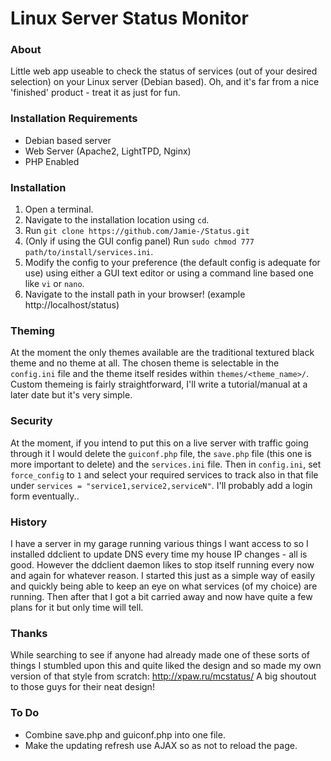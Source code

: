 # Linux Server Status Monitor #

### About ###
Little web app useable to check the status of services (out of your desired selection) on your Linux server (Debian based). Oh, and it's far from a nice 'finished' product - treat it as just for fun.

### Installation Requirements ###
- Debian based server
- Web Server (Apache2, LightTPD, Nginx)
- PHP Enabled

### Installation ###
1. Open a terminal.
2. Navigate to the installation location using `cd`.
3. Run `git clone https://github.com/Jamie-/Status.git`
4. (Only if using the GUI config panel) Run `sudo chmod 777 path/to/install/services.ini`.
5. Modify the config to your preference (the default config is adequate for use) using either a GUI text editor or using a command line based one like `vi` or `nano`.
6. Navigate to the install path in your browser! (example http://localhost/status)

### Theming ###
At the moment the only themes available are the traditional textured black theme and no theme at all. The chosen theme is selectable in the `config.ini` file and the theme itself resides within `themes/<theme_name>/`. Custom themeing is fairly straightforward, I'll write a tutorial/manual at a later date but it's very simple.

### Security ###
At the moment, if you intend to put this on a live server with traffic going through it I would delete the `guiconf.php` file, the `save.php` file (this one is more important to delete) and the `services.ini` file. Then in `config.ini`, set `force_config` to `1` and select your required services to track also in that file under `services = "service1,service2,serviceN"`. I'll probably add a login form eventually..

### History ###
I have a server in my garage running various things I want access to so I installed ddclient to update DNS every time my house IP changes - all is good. However the ddclient daemon likes to stop itself running every now and again for whatever reason. I started this just as a simple way of easily and quickly being able to keep an eye on what services (of my choice) are running. Then after that I got a bit carried away and now have quite a few plans for it but only time will tell.

### Thanks ###
While searching to see if anyone had already made one of these sorts of things I stumbled upon this and quite liked the design and so made my own version of that style from scratch: http://xpaw.ru/mcstatus/
A big shoutout to those guys for their neat design!

### To Do ###
- Combine save.php and guiconf.php into one file.
- Make the updating refresh use AJAX so as not to reload the page.